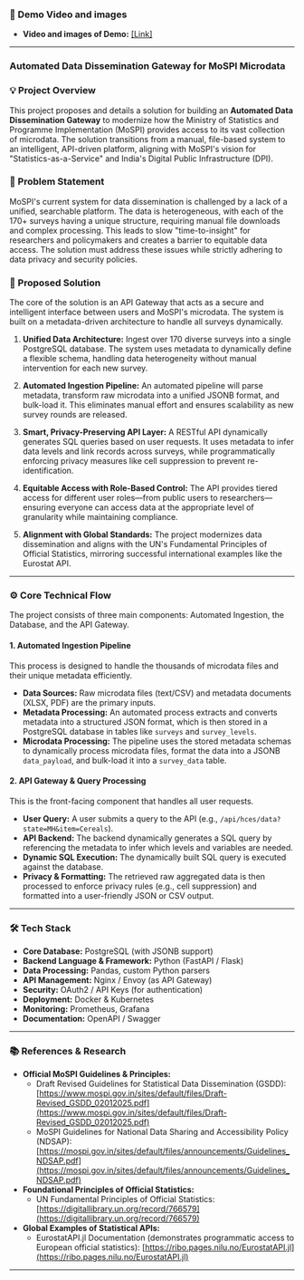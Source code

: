 ### 🎥 Demo Video and images

-   **Video and images of Demo:** [[Link]](https://drive.google.com/drive/folders/1pCeGmJAZsiBxW6bixIuVurzPKDC35RVU?usp=sharing)

*** 

### Automated Data Dissemination Gateway for MoSPI Microdata

### 💡 Project Overview

This project proposes and details a solution for building an **Automated Data Dissemination Gateway** to modernize how the Ministry of Statistics and Programme Implementation (MoSPI) provides access to its vast collection of microdata. The solution transitions from a manual, file-based system to an intelligent, API-driven platform, aligning with MoSPI's vision for "Statistics-as-a-Service" and India's Digital Public Infrastructure (DPI).

### 🎯 Problem Statement

MoSPI's current system for data dissemination is challenged by a lack of a unified, searchable platform. The data is heterogeneous, with each of the 170+ surveys having a unique structure, requiring manual file downloads and complex processing. This leads to slow "time-to-insight" for researchers and policymakers and creates a barrier to equitable data access. The solution must address these issues while strictly adhering to data privacy and security policies.



### 🚀 Proposed Solution

The core of the solution is an API Gateway that acts as a secure and intelligent interface between users and MoSPI's microdata. The system is built on a metadata-driven architecture to handle all surveys dynamically. 

1.  **Unified Data Architecture:** Ingest over 170 diverse surveys into a single PostgreSQL database. The system uses metadata to dynamically define a flexible schema, handling data heterogeneity without manual intervention for each new survey.

2.  **Automated Ingestion Pipeline:** An automated pipeline will parse metadata, transform raw microdata into a unified JSONB format, and bulk-load it. This eliminates manual effort and ensures scalability as new survey rounds are released.

3.  **Smart, Privacy-Preserving API Layer:** A RESTful API dynamically generates SQL queries based on user requests. It uses metadata to infer data levels and link records across surveys, while programmatically enforcing privacy measures like cell suppression to prevent re-identification.

4.  **Equitable Access with Role-Based Control:** The API provides tiered access for different user roles—from public users to researchers—ensuring everyone can access data at the appropriate level of granularity while maintaining compliance.

5.  **Alignment with Global Standards:** The project modernizes data dissemination and aligns with the UN's Fundamental Principles of Official Statistics, mirroring successful international examples like the Eurostat API.

***

### ⚙️ Core Technical Flow

The project consists of three main components: Automated Ingestion, the Database, and the API Gateway.

#### 1. Automated Ingestion Pipeline
This process is designed to handle the thousands of microdata files and their unique metadata efficiently.



-   **Data Sources:** Raw microdata files (text/CSV) and metadata documents (XLSX, PDF) are the primary inputs.
-   **Metadata Processing:** An automated process extracts and converts metadata into a structured JSON format, which is then stored in a PostgreSQL database in tables like `surveys` and `survey_levels`.
-   **Microdata Processing:** The pipeline uses the stored metadata schemas to dynamically process microdata files, format the data into a JSONB `data_payload`, and bulk-load it into a `survey_data` table.

#### 2. API Gateway & Query Processing

This is the front-facing component that handles all user requests.



-   **User Query:** A user submits a query to the API (e.g., `/api/hces/data?state=MH&item=Cereals`).
-   **API Backend:** The backend dynamically generates a SQL query by referencing the metadata to infer which levels and variables are needed.
-   **Dynamic SQL Execution:** The dynamically built SQL query is executed against the database.
-   **Privacy & Formatting:** The retrieved raw aggregated data is then processed to enforce privacy rules (e.g., cell suppression) and formatted into a user-friendly JSON or CSV output.

***

### 🛠️ Tech Stack

-   **Core Database:** PostgreSQL (with JSONB support)
-   **Backend Language & Framework:** Python (FastAPI / Flask)
-   **Data Processing:** Pandas, custom Python parsers
-   **API Management:** Nginx / Envoy (as API Gateway)
-   **Security:** OAuth2 / API Keys (for authentication)
-   **Deployment:** Docker & Kubernetes
-   **Monitoring:** Prometheus, Grafana
-   **Documentation:** OpenAPI / Swagger

***

### 📚 References & Research

-   **Official MoSPI Guidelines & Principles:**
    -   Draft Revised Guidelines for Statistical Data Dissemination (GSDD): [https://www.mospi.gov.in/sites/default/files/Draft-Revised_GSDD_02012025.pdf](https://www.mospi.gov.in/sites/default/files/Draft-Revised_GSDD_02012025.pdf)
    -   MoSPI Guidelines for National Data Sharing and Accessibility Policy (NDSAP): [https://mospi.gov.in/sites/default/files/announcements/Guidelines_NDSAP.pdf](https://mospi.gov.in/sites/default/files/announcements/Guidelines_NDSAP.pdf)
-   **Foundational Principles of Official Statistics:**
    -   UN Fundamental Principles of Official Statistics: [https://digitallibrary.un.org/record/766579](https://digitallibrary.un.org/record/766579)
-   **Global Examples of Statistical APIs:**
    -   EurostatAPI.jl Documentation (demonstrates programmatic access to European official statistics): [https://ribo.pages.nilu.no/EurostatAPI.jl](https://ribo.pages.nilu.no/EurostatAPI.jl)

***

